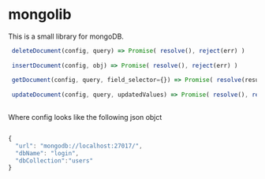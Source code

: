 # mongolib
This is a small library for mongoDB.

```js
 deleteDocument(config, query) => Promise( resolve(), reject(err) )
 
 insertDocument(config, obj) => Promise( resolve(), reject(err) )
  
 getDocument(config, query, field_selector={}) => Promise( resolve(result), reject(err) )
   
 updateDocument(config, query, updatedValues) => Promise( resolve(), reject(err) )
 
```
Where config looks like the following json objct

```js

{
  "url": "mongodb://localhost:27017/",
  "dbName": "login",
  "dbCollection":"users"
}

```
